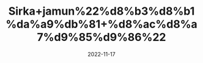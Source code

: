 ---
title: 'Sirka+jamun%22%d8%b3%d8%b1%da%a9%db%81+%d8%ac%d8%a7%d9%85%d9%86%22'
date: '2022-11-17' 
metatag: '' 
inventory: '0' 
draft: false 
# meta description 
shortDescripton: ''
description: 'Sirka%22vinegar'
longdescription: ''
tags: ''
brand: ''
subCategory: ''
unit: '800 ml-Pk'
sellCount: '0'
featured: True
# product Price
price: '250.0'
# Product Short Description
shortDescription: ''
productID: '95C2204D-0B4E-ED11-996A-005056B3A416'
type: 'products'
category: 'Sirka%22vinegar' 
thumnailproduct: 'https://eraconnect.blob.core.windows.net/product-images/aminsaddiquidawakhana/3f2858fe-8fee-4f15-b6ff-45bfee6af7e1.webp' 
images:
  - image: 'https://eraconnect.blob.core.windows.net/product-images/aminsaddiquidawakhana/3f2858fe-8fee-4f15-b6ff-45bfee6af7e1.webp'  
Variants:
---